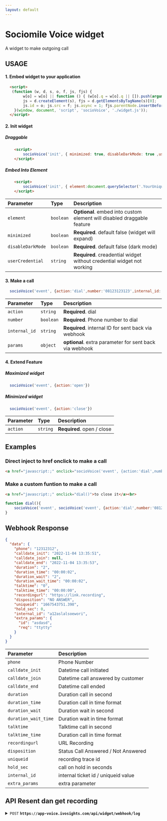 ```yaml
---
layout: default
---
```



# Sociomile Voice widget

A widget to make outgoing call


## USAGE

#### 1. Embed widget to your application
```html
  <script>
   (function (w, d, s, o, f, js, fjs) {
        w[o] = w[o] || function () { (w[o].q = w[o].q || []).push(arguments) };
        js = d.createElement(s), fjs = d.getElementsByTagName(s)[0];
        js.id = o; js.src = f; js.async = 1; fjs.parentNode.insertBefore(js, fjs);
    }(window, document, 'script', 'socioVoice', './widget.js'));
  </script>
```

#### 2. Init widget 
##### Draggable
```html
    <script>
        socioVoice('init', { minimized: true, disableDarkMode: true ,userCredential:'credential'});
    </script>
```
##### Embed Into Element
```html
    <script>
        socioVoice('init', { element:document.querySelector('.YourUniqueElementName'),minimized: true, disableDarkMode: true ,userCredential:'credential'});
    </script>
```

| Parameter | Type     | Description                |
| :-------- | :------- | :------------------------- |
| `element` | `boolean` | **Optional**. embed into custom element will disabled draggable feature|
| `minimized` | `boolean` | **Required**. default false (widget will expand)|
| `disableDarkMode` | `boolean` | **Required**. default false (dark mode)|
| `userCredential` | `string` | **Required**. creadential widget without credential widget not working|

#### 3. Make a call

```js
  socioVoice('event', {action:'dial',number:'08123123123',internal_id:'a12aslalsoewori',params:{}})
```

| Parameter | Type     | Description                |
| :-------- | :------- | :------------------------- |
| `action` | `string` | **Required**. dial|
| `number` | `boolean` | **Required**. Phone number to dial|
| `internal_id` | `string` | **Required**. internal ID for sent back via webhook|
| `params` | `object` | **optional**. extra parameter for sent back via webhook|


#### 4. Extend Feature

##### Maximized widget
```js
  socioVoice('event', {action:'open'})
```

##### Minimized widget
```js
  socioVoice('event', {action:'close'})
```

| Parameter | Type     | Description                |
| :-------- | :------- | :------------------------- |
| `action` | `string` | **Required**. open / close|




## Examples

### Direct inject to href onclick to make a call
```html
<a href="javascript:;" onclick="socioVoice('event', {action:'dial',number:'08123123123',internal_id:'internal_id'})">Call</a><br>
```
### Make a custom funtion to make a call
```html
<a href="javascript:;" onclick="dial()">to close it</a><br>
```
```js
function dial(){
    socioVoice('event', socioVoice('event', {action:'dial',number:'08123123213',internal_id:'internal_id'}))
}
```


## Webhook Response
```json
{
  "data": {
    "phone": "12312312",
    "calldate_init": "2022-11-04 13:35:51",
    "calldate_join": null,
    "calldate_end": "2022-11-04 13:35:53",
    "duration": "2",
    "duration_time": "00:00:02",
    "duration_wait": "2",
    "duration_wait_time": "00:00:02",
    "talktime": "0",
    "talktime_time": "00:00:00",
    "recordingurl": "https://link.recording",
    "disposition": "NO ANSWER",
    "uniqueid": "1667543751.398",
    "hold_sec": 0,
    "internal_id": "a12aslalsoewori",
    "extra_params": {
      "id": "asdasd",
      "req": "ttytty"
    }
  }
}
```

| Parameter | Description                |
| :-------- | :------------------------- |
|`phone` | Phone Number|
|`calldate_init` | Datetime call initiated|
|`calldate_join` | Datetime call answered by customer |
|`calldate_end` | Datetime call ended|
|`duration` | Duration call in second|
|`duration_time` | Duration call in time format|
|`duration_wait` | Duration wait in second|
|`duration_wait_time` | Duration wait in time format|
|`talktime` | Talktime call in second|
|`talktime_time` | Duration call in time format|
|`recordingurl` | URL Recording|
|`disposition` | Status Call Answered / Not Answered|
|`uniqueid` | recording trace id|
|`hold_sec` | call on hold in seconds|
|`internal_id` | internal ticket id / uniqueid value|
|`extra_params` | extra parameter |

## API Resent dan get recording
<details>
  <summary><code>POST</code> <code><b>https://app-voice.ivosights.com/api/widget/webhook/log</b></code> </summary>

##### body

> | name   |  type      | data type      | description                                          |
> |--------|------------|----------------|------------------------------------------------------|
> | `internal_id` |  required  | string         | The specific internal ID                  |
> | `resent` |  optional  | integer         | 1: resent error recording data, 0: show data                  |

##### Responses

> | http code     | content-type                      | response                                                            |
> |---------------|-----------------------------------|---------------------------------------------------------------------|
> | `200`         | `application/json`                |                                                                     |
  
  
  ```json
  [
    {
        "data": {
            "phone": "082225636817",
            "duration": "2",
            "hold_sec": 0,
            "talktime": "2",
            "uniqueid": "1678160694.1413",
            "disposition": "NO ANSWER",
            "internal_id": "a12aslalsoewori",
            "calldate_end": "2023-03-07 10:44:56",
            "extra_params": {
                "id": "asdasd",
                "req": "ttytty"
            },
            "recordingurl": "",
            "calldate_init": "2023-03-07 10:44:54",
            "calldate_join": "2023-03-07 10:44:54",
            "duration_time": "00:00:02",
            "duration_wait": "0",
            "talktime_time": "00:00:02",
            "duration_wait_time": "00:00:00"
        },
        "is_sent": 0,
        "is_error": 1,
        "messages": "Server error: `POST https://staging-crm.majoo.com/softphone/hook-callback` resulted in a `500 Internal Server Error` response:\n<!DOCTYPE html>\n<html lang=\"en\">\n<head>\n<meta charset=\"utf-8\">\n<title>Database Error</title>\n<style type=\"text/css\">\n\n:: (truncated...)\n",
        "sent_at": "2023-03-10 17:53:32"
    }
  ]
  ```



